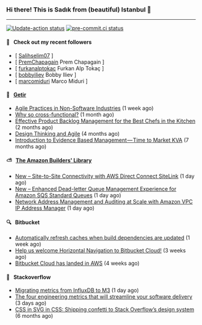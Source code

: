 ### Hi there! This is Sadık from (beautiful) Istanbul 👋

---

[![Update-action status](https://github.com/sadikkuzu/sadikkuzu/actions/workflows/sadikkuzu.yml/badge.svg)](https://github.com/sadikkuzu/sadikkuzu/actions/workflows/sadikkuzu.yml)
[![pre-commit.ci status](https://results.pre-commit.ci/badge/github/sadikkuzu/sadikkuzu/master.svg)](https://results.pre-commit.ci/latest/github/sadikkuzu/sadikkuzu/master)

#### 🔭 &nbsp; Check out my recent followers

- [ [Salihselim07](https://github.com/Salihselim07)  ]
- [ [PremChapagain](https://github.com/PremChapagain) Prem Chapagain ]
- [ [furkanalptokac](https://github.com/furkanalptokac) Furkan Alp Tokaç ]
- [ [bobbyiliev](https://github.com/bobbyiliev) Bobby Iliev ]
- [ [marcomiduri](https://github.com/marcomiduri) Marco Miduri ]


#### 🚀 &nbsp; [Getir](https://technology.getir.com)

- [Agile Practices in Non-Software Industries](https://medium.com/getir/agile-practices-in-non-software-industries-5e71c522aea2?source=rss----5138a1e0a250---4) (1 week ago)
- [Why so cross-functional?](https://medium.com/getir/why-so-cross-functional-e411271265fc?source=rss----5138a1e0a250---4) (1 month ago)
- [Effective Product Backlog Management for the Best Chefs in the Kitchen](https://medium.com/getir/effective-product-backlog-management-for-best-chefs-in-the-kitchen-d44a023d9c0b?source=rss----5138a1e0a250---4) (2 months ago)
- [Design Thinking and Agile](https://medium.com/getir/design-thinking-and-agile-21d5159f429?source=rss----5138a1e0a250---4) (4 months ago)
- [Introduction to Evidence Based Management — Time to Market KVA](https://medium.com/getir/introduction-to-evidence-based-management-time-to-market-kva-ce880fb71477?source=rss----5138a1e0a250---4) (7 months ago)


#### ⛅ &nbsp; [The Amazon Builders' Library](https://aws.amazon.com/builders-library/)

- [New – Site-to-Site Connectivity with AWS Direct Connect SiteLink](https://aws.amazon.com/blogs/aws/new-site-to-site-connectivity-with-aws-direct-connect-sitelink/) (1 day ago)
- [New – Enhanced Dead-letter Queue Management Experience for Amazon SQS Standard Queues](https://aws.amazon.com/blogs/aws/enhanced-dlq-management-sqs/) (1 day ago)
- [Network Address Management and Auditing at Scale with Amazon VPC IP Address Manager](https://aws.amazon.com/blogs/aws/network-address-management-and-auditing-at-scale-with-amazon-vpc-ip-address-manager/) (1 day ago)


#### 🔍 &nbsp; Bitbucket

- [Automatically refresh caches when build dependencies are updated](https://bitbucket.org/blog/automatically-refresh-caches-when-build-dependencies-are-updated) (1 week ago)
- [Help us welcome Horizontal Navigation to Bitbucket Cloud!](https://bitbucket.org/blog/new-horizontal-nav) (3 weeks ago)
- [Bitbucket Cloud has landed in AWS](https://bitbucket.org/blog/bitbucket-cloud-has-landed-in-aws) (4 weeks ago)


#### 📰 &nbsp; Stackoverflow

- [Migrating metrics from InfluxDB to M3](https://stackoverflow.blog/2021/12/01/migrating-metrics-from-influxdb-to-m3/) (1 day ago)
- [The four engineering metrics that will streamline your software delivery](https://stackoverflow.blog/2021/11/29/the-four-engineering-metrics-that-will-streamline-your-software-delivery/) (3 days ago)
- [CSS in SVG in CSS: Shipping confetti to Stack Overflow’s design system](https://stackoverflow.blog/2021/05/31/shipping-confetti-to-stack-overflows-design-system/) (6 months ago)
